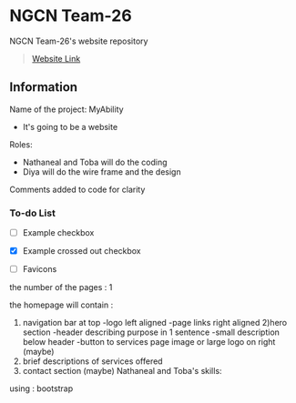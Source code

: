 # NGCN Team-26

NGCN Team-26's website repository
> [Website Link](https://hadeelsala7.github.io/team-26/)


## Information
Name of the project: MyAbility
- It's going to be a website 

Roles:
- Nathaneal and Toba will do the coding 
- Diya will do the wire frame and the design 


Comments added to code for clarity
### To-do List
- [ ] Example checkbox
- [x] Example crossed out checkbox
- [ ] Favicons





the number of the pages : 1 

the homepage will contain :
1) navigation bar at top 
-logo left aligned
-page links right aligned
2)hero section 
-header describing purpose in 1 sentence 
-small description below header
-button to services page 
image or large logo on right (maybe)
3) brief descriptions of services offered 
4) contact section (maybe) 
Nathaneal and Toba's skills:

using : bootstrap
